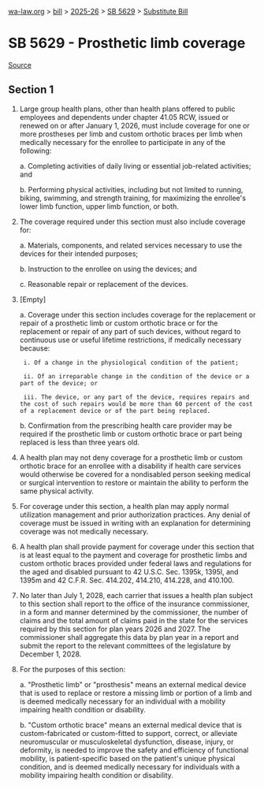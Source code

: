 [wa-law.org](/) > [bill](/bill/) > [2025-26](/bill/2025-26/) > [SB 5629](/bill/2025-26/sb/5629/) > [Substitute Bill](/bill/2025-26/sb/5629/S/)

# SB 5629 - Prosthetic limb coverage

[Source](http://lawfilesext.leg.wa.gov/biennium/2025-26/Pdf/Bills/Senate%20Bills/5629-S.pdf)

## Section 1
1. Large group health plans, other than health plans offered to public employees and dependents under chapter 41.05 RCW, issued or renewed on or after January 1, 2026, must include coverage for one or more prostheses per limb and custom orthotic braces per limb when medically necessary for the enrollee to participate in any of the following:

    a. Completing activities of daily living or essential job-related activities; and

    b. Performing physical activities, including but not limited to running, biking, swimming, and strength training, for maximizing the enrollee's lower limb function, upper limb function, or both.

2. The coverage required under this section must also include coverage for:

    a. Materials, components, and related services necessary to use the devices for their intended purposes;

    b. Instruction to the enrollee on using the devices; and

    c. Reasonable repair or replacement of the devices.

3. [Empty]

    a. Coverage under this section includes coverage for the replacement or repair of a prosthetic limb or custom orthotic brace or for the replacement or repair of any part of such devices, without regard to continuous use or useful lifetime restrictions, if medically necessary because:

        i. Of a change in the physiological condition of the patient;

        ii. Of an irreparable change in the condition of the device or a part of the device; or

        iii. The device, or any part of the device, requires repairs and the cost of such repairs would be more than 60 percent of the cost of a replacement device or of the part being replaced.

    b. Confirmation from the prescribing health care provider may be required if the prosthetic limb or custom orthotic brace or part being replaced is less than three years old.

4. A health plan may not deny coverage for a prosthetic limb or custom orthotic brace for an enrollee with a disability if health care services would otherwise be covered for a nondisabled person seeking medical or surgical intervention to restore or maintain the ability to perform the same physical activity.

5. For coverage under this section, a health plan may apply normal utilization management and prior authorization practices. Any denial of coverage must be issued in writing with an explanation for determining coverage was not medically necessary.

6. A health plan shall provide payment for coverage under this section that is at least equal to the payment and coverage for prosthetic limbs and custom orthotic braces provided under federal laws and regulations for the aged and disabled pursuant to 42 U.S.C. Sec. 1395k, 1395l, and 1395m and 42 C.F.R. Sec. 414.202, 414.210, 414.228, and 410.100.

7. No later than July 1, 2028, each carrier that issues a health plan subject to this section shall report to the office of the insurance commissioner, in a form and manner determined by the commissioner, the number of claims and the total amount of claims paid in the state for the services required by this section for plan years 2026 and 2027. The commissioner shall aggregate this data by plan year in a report and submit the report to the relevant committees of the legislature by December 1, 2028.

8. For the purposes of this section:

    a. "Prosthetic limb" or "prosthesis" means an external medical device that is used to replace or restore a missing limb or portion of a limb and is deemed medically necessary for an individual with a mobility impairing health condition or disability.

    b. "Custom orthotic brace" means an external medical device that is custom-fabricated or custom-fitted to support, correct, or alleviate neuromuscular or musculoskeletal dysfunction, disease, injury, or deformity, is needed to improve the safety and efficiency of functional mobility, is patient-specific based on the patient's unique physical condition, and is deemed medically necessary for individuals with a mobility impairing health condition or disability.
